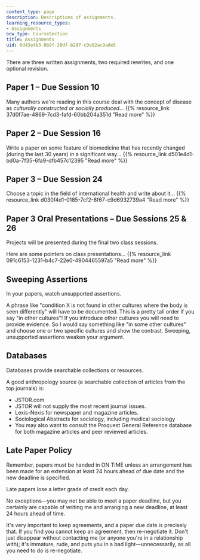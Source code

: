 ```yaml
---
content_type: page
description: Descriptions of assignments.
learning_resource_types:
- Assignments
ocw_type: CourseSection
title: Assignments
uid: 0d43e4b3-8b9f-20df-b287-c9e92ac9ade5
---
```


There are three written assignments, two required rewrites, and one optional revision.

Paper 1 – Due Session 10
------------------------

Many authors we're reading in this course deal with the concept of disease as _culturally constructed or socially produced_... {{% resource_link 37d0f7ae-4869-7cd3-fafd-60bb204a351d "Read more" %}}

Paper 2 – Due Session 16
------------------------

Write a paper on some feature of biomedicine that has recently changed (during the last 30 years) in a significant way... {{% resource_link d501e4d1-bd0a-7f35-6fa9-dfb457c12395 "Read more" %}}

Paper 3 – Due Session 24
------------------------

Choose a topic in the field of international health and write about it... {{% resource_link d030f4d1-0185-7cf2-8f67-c9d6932739a4 "Read more" %}}

Paper 3 Oral Presentations – Due Sessions 25 & 26
-------------------------------------------------

Projects will be presented during the final two class sessions.

Here are some pointers on class presentations... {{% resource_link 091c6153-1231-b4c7-22e0-4904465597a5 "Read more" %}}

Sweeping Assertions
-------------------

In your papers, watch unsupported assertions.

A phrase like "condition X is not found in other cultures where the body is seen differently" will have to be documented. This is a pretty tall order if you say "in other cultures"! If you introduce other cultures you will need to provide evidence. So I would say something like "in some other cultures" and choose one or two specific cultures and show the contrast. Sweeping, unsupported assertions weaken your argument.

Databases
---------

Databases provide searchable collections or resources.

A good anthropology source (a searchable collection of articles from the top journals) is:

*   JSTOR.com
*   JSTOR will not supply the most recent journal issues.
*   Lexis-Nexis for newspaper and magazine articles.
*   Sociological Abstracts for sociology, including medical sociology
*   You may also want to consult the Proquest General Reference database for both magazine articles and peer reviewed articles.

Late Paper Policy
-----------------

Remember, papers must be handed in ON TIME unless an arrangement has been made for an extension at least 24 hours ahead of due date and the new deadline is specified.

Late papers lose a letter grade of credit each day.

No exceptions—you may not be able to meet a paper deadline, but you certainly are capable of writing me and arranging a new deadline, at least 24 hours ahead of time.

It's very important to keep agreements, and a paper due date is precisely that. If you find you cannot keep an agreement, then re-negotiate it. Don't just disappear without contacting me (or anyone you're in a relationship with); it's immature, rude, and puts you in a bad light—unnecessarily, as all you need to do is re-negotiate.